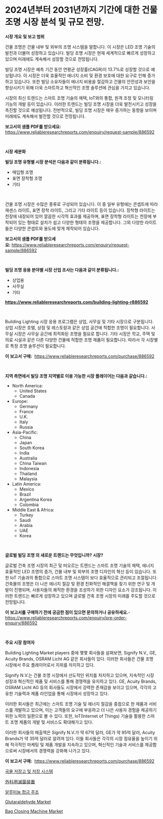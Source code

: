 <p><h1>2024년부터 2031년까지 기간에 대한 건물 조명 시장 분석 및 규모 전망.</h1></p><p><strong>시장 개요 및 보고 범위</strong></p>
<p><p>건물 조명은 건물 내부 및 외부의 조명 시스템을 말합니다. 이 시장은 LED 조명 기술의 발전과 더불어 성장하고 있습니다. 빌딩 조명 시장은 현재 세계적으로 빠르게 성장하고 있으며 미래에도 계속해서 성장할 것으로 전망됩니다. </p><p>빌딩 조명 시장은 예측 기간 동안 연평균 성장률(CAGR)이 13.7%로 성장할 것으로 예상됩니다. 이 시장은 더욱 효율적인 에너지 소비 및 환경 보호에 대한 요구로 인해 증가하고 있습니다. 또한 빌딩 소유자들이 에너지 비용을 절감하고 건물의 안전성과 보안을 향상시키기 위해 더욱 스마트하고 혁신적인 조명 솔루션에 관심을 가지고 있습니다.</p><p>시장의 최신 트렌드는 스마트 조명 기술의 채택, IoT와의 통합, 원격 조정 및 모니터링 기능의 개발 등이 있습니다. 이러한 트렌드는 빌딩 조명 시장을 더욱 발전시키고 성장을 촉진할 것으로 예상됩니다. 전반적으로, 빌딩 조명 시장은 매우 증가하는 동향을 보이며 미래에도 계속해서 발전할 것으로 전망됩니다.</p></p>
<p><strong>보고서의 샘플 PDF를 받으세요:</strong> <a href="https://www.reliableresearchreports.com/enquiry/request-sample/886592">https://www.reliableresearchreports.com/enquiry/request-sample/886592</a></p>
<p>&nbsp;</p>
<p><strong>시장 세분화</strong></p>
<p><strong>빌딩 조명 유형별 시장 분석은 다음과 같이 분류됩니다.:</strong></p>
<p><ul><li>매입형 조명</li><li>표면 장착형 조명</li><li>기타</li></ul></p>
<p>&nbsp;</p>
<p><p>건물 조명 시장은 수많은 종류로 구성되어 있습니다. 이 중 일부 유형에는 콘셉트에 따라 재센스 라이트, 표면 장착 라이트, 그리고 기타 라이트 등이 있습니다. 장착형 라이트는 천장에 내장되어 있어 깔끔한 시각적 효과를 제공하며, 표면 장착형 라이트는 천장에 부착되어 있는 형태로 설치가 쉽고 다양한 형태의 조명을 제공합니다. 그외 다양한 라이트들은 다양한 콘셉트와 용도에 맞게 제작되어 있습니다.</p></p>
<p><strong>보고서의 샘플 PDF를 받으세요:</strong>&nbsp;<a href="https://www.reliableresearchreports.com/enquiry/request-sample/886592">https://www.reliableresearchreports.com/enquiry/request-sample/886592</a></p>
<p>&nbsp;</p>
<p><strong> 빌딩 조명 응용 분야별 시장 산업 조사는 다음과 같이 분류됩니다.:</strong></p>
<p><ul><li>상업용</li><li>사무실</li><li>기타</li></ul></p>
<p><strong><a href="https://www.reliableresearchreports.com/building-lighting-r886592">https://www.reliableresearchreports.com/building-lighting-r886592</a></strong></p>
<p>&nbsp;</p>
<p><p>Building Lighting 시장 응용 프로그램은 상업, 사무실 및 기타 시장으로 구분됩니다. 상업 시장은 호텔, 상점 및 레스토랑과 같은 상업 공간에 적합한 조명이 필요합니다. 사무실 시장은 사무실 공간에 최적화된 조명을 필요로 합니다. 기타 시장은 학교, 주택 및 의료 시설과 같은 다른 다양한 건물에 적합한 조명 제품이 필요합니다. 따라서 각 시장별로 특정 조명 솔루션이 필요합니다.</p></p>
<p><strong>이 보고서 구매:</strong>&nbsp; <a href="https://www.reliableresearchreports.com/purchase/886592">https://www.reliableresearchreports.com/purchase/886592</a></p>
<p>&nbsp;</p>
<p><strong>지역 측면에서 빌딩 조명 지역별로 이용 가능한 시장 플레이어는 다음과 같습니다.:</strong></p>
<p><ul>
    <li>
        North America:
        <ul>
            <li>United States</li>
            <li>Canada</li>
        </ul>
    </li>
    <li>
        Europe:
        <ul>
            <li>Germany</li>
            <li>France</li>
            <li>U.K.</li>
            <li>Italy</li>
            <li>Russia</li>
        </ul>
    </li>
    <li>
        Asia-Pacific:
        <ul>
            <li>China</li>
            <li>Japan</li>
            <li>South Korea</li>
            <li>India</li>
            <li>Australia</li>
            <li>China Taiwan</li>
            <li>Indonesia</li>
            <li>Thailand</li>
            <li>Malaysia</li>
        </ul>
    </li>
    <li>
        Latin America:
        <ul>
            <li>Mexico</li>
            <li>Brazil</li>
            <li>Argentina Korea</li>
            <li>Colombia</li>
        </ul>
    </li>
    <li>
        Middle East & Africa:
        <ul>
            <li>Turkey</li>
            <li>Saudi</li>
            <li>Arabia</li>
            <li>UAE</li>
            <li>Korea</li>
        </ul>
    </li>
    </ul></p>
<p>&nbsp;</p>
<p><strong>글로벌 빌딩 조명 의 새로운 트렌드는 무엇입니까? 시장?</strong></p>
<p><p>글로벌 건축 조명 시장의 최근 및 떠오르는 트렌드는 스마트 조명 기술의 채택, 에너지 효율적인 LED 조명의 증가, 건물 내부 및 외부의 조명 디자인의 혁신 등이 있습니다. 또한 IoT 기술과의 통합으로 스마트 조명 시스템이 보다 효율적으로 관리되고 조절됩니다. 건축물의 조명은 더 나은 에너지 절감 및 환경 친화적인 해결책을 찾기 위한 연구 및 개발이 진행되며, 사용자들의 쾌적한 환경을 조성하기 위한 디자인 요소가 강조됩니다. 이러한 트렌드는 빠르게 성장하고 있으며 글로벌 건축 조명 시장의 미래를 주도할 것으로 전망됩니다.</p></p>
<p><strong>이 보고서를 구매하기 전에 궁금한 점이 있으면 문의하거나 공유하세요.</strong>- <a href="https://www.reliableresearchreports.com/enquiry/pre-order-enquiry/886592">https://www.reliableresearchreports.com/enquiry/pre-order-enquiry/886592</a></p>
<p>&nbsp;</p>
<p><strong>주요 시장 참여자</strong></p>
<p><p>Building Lighting Market players 중에 몇몇 회사들을 살펴보면, Signify N.V., GE, Acuity Brands, OSRAM Licht AG 같은 회사들이 있다. 이러한 회사들은 건물 조명 시장에서 주요 플레이어로서 지위를 차지하고 있다.</p><p>Signify N.V.는 건물 조명 시장에서 선도적인 위치를 차지하고 있으며, 지속적인 시장 성장과 혁신적인 제품 및 서비스를 통해 경쟁력을 유지하고 있다. GE, Acuity Brands, OSRAM Licht AG 등의 회사들도 시장에서 강력한 존재감을 보이고 있으며, 각각의 고유한 기술력과 제품 라인업을 통해 시장에서 성장하고 있다.</p><p>이러한 회사들은 최근에는 스마트 조명 기술 및 에너지 절감을 중점으로 한 제품과 서비스를 개발하고 있으며, 이는 고객들의 요구에 부응하고 더 나은 사용자 경험을 제공하기 위한 노력의 일환으로 볼 수 있다. 또한, IoT(Internet of Things) 기술을 활용한 스마트 조명 제품의 개발 및 서비스도 확대해가고 있다.</p><p>이러한 회사들의 매출액은 Signify N.V.가 약 67억 달러, GE가 약 95억 달러, Acuity Brands가 약 35억 달러로 알려져 있다. 이들 회사들은 각각의 시장 점유율을 높이기 위해 적극적인 마케팅 및 제품 개발을 지속하고 있으며, 혁신적인 기술과 서비스를 제공함으로써 시장에서의 경쟁력을 강화해 나가고 있다.</p></p>
<p><strong>이 보고서 구매:</strong>&nbsp;&nbsp;<a href="https://www.reliableresearchreports.com/purchase/886592">https://www.reliableresearchreports.com/purchase/886592</a></p>
<p><p><a href="https://github.com/BrettWeberrt8767765/Market-Research-Report-List-1/blob/main/333133920044.md">곡물 저장고 및 저장 시스템</a></p><p><a href="https://github.com/jkjreqjscoxx7/Market-Research-Report-List-1/blob/main/143790621773.md">外科用滅菌装置</a></p><p><a href="https://github.com/nuekbpymrrz5/Market-Research-Report-List-1/blob/main/424173920043.md">알루미늄 합금 주조</a></p><p><a href="https://issuu.com/reportprime-2/docs/glutaraldehyde-market-size-2030.pptx">Glutaraldehyde Market</a></p><p><a href="https://github.com/yoshih12/Market-Research-Report-List-2/blob/main/bag-closing-machine-market.md">Bag Closing Machine Market</a></p></p>